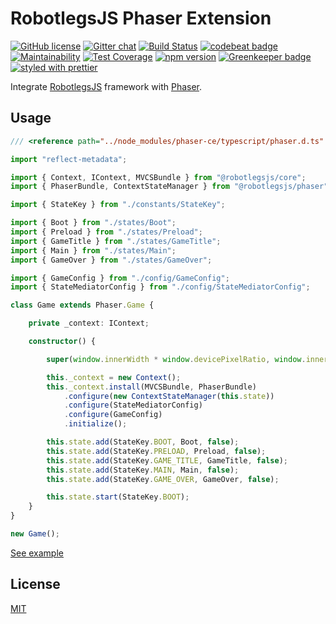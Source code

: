 RobotlegsJS Phaser Extension
===

[![GitHub license](https://img.shields.io/badge/license-MIT-green.svg)](https://github.com/RobotlegsJS/RobotlegsJS-Phaser/blob/master/LICENSE)
[![Gitter chat](https://badges.gitter.im/RobotlegsJS/RobotlegsJS.svg)](https://gitter.im/RobotlegsJS/RobotlegsJS)
[![Build Status](https://secure.travis-ci.org/RobotlegsJS/RobotlegsJS-Phaser.svg?branch=master)](https://travis-ci.org/RobotlegsJS/RobotlegsJS-Phaser)
[![codebeat badge](https://codebeat.co/badges/75c0995f-d238-4d43-99a7-cc883bb0dd88)](https://codebeat.co/projects/github-com-robotlegsjs-robotlegsjs-phaser-master)
[![Maintainability](https://api.codeclimate.com/v1/badges/3d3a971a95d7d97d6b32/maintainability)](https://codeclimate.com/github/RobotlegsJS/RobotlegsJS-Phaser/maintainability)
[![Test Coverage](https://api.codeclimate.com/v1/badges/3d3a971a95d7d97d6b32/test_coverage)](https://codeclimate.com/github/RobotlegsJS/RobotlegsJS-Phaser/test_coverage)
[![npm version](https://badge.fury.io/js/%40robotlegsjs%2Fphaser.svg)](https://badge.fury.io/js/%40robotlegsjs%2Fphaser)
[![Greenkeeper badge](https://badges.greenkeeper.io/RobotlegsJS/RobotlegsJS-Phaser.svg)](https://greenkeeper.io/)
[![styled with prettier](https://img.shields.io/badge/styled_with-prettier-ff69b4.svg)](https://github.com/prettier/prettier)

Integrate [RobotlegsJS](https://github.com/RobotlegsJS/RobotlegsJS)
framework with [Phaser](http://phaser.io).

Usage
---

```ts
/// <reference path="../node_modules/phaser-ce/typescript/phaser.d.ts" />

import "reflect-metadata";

import { Context, IContext, MVCSBundle } from "@robotlegsjs/core";
import { PhaserBundle, ContextStateManager } from "@robotlegsjs/phaser";

import { StateKey } from "./constants/StateKey";

import { Boot } from "./states/Boot";
import { Preload } from "./states/Preload";
import { GameTitle } from "./states/GameTitle";
import { Main } from "./states/Main";
import { GameOver } from "./states/GameOver";

import { GameConfig } from "./config/GameConfig";
import { StateMediatorConfig } from "./config/StateMediatorConfig";

class Game extends Phaser.Game {

    private _context: IContext;

    constructor() {

        super(window.innerWidth * window.devicePixelRatio, window.innerHeight * window.devicePixelRatio, Phaser.AUTO);

        this._context = new Context();
        this._context.install(MVCSBundle, PhaserBundle)
            .configure(new ContextStateManager(this.state))
            .configure(StateMediatorConfig)
            .configure(GameConfig)
            .initialize();

        this.state.add(StateKey.BOOT, Boot, false);
        this.state.add(StateKey.PRELOAD, Preload, false);
        this.state.add(StateKey.GAME_TITLE, GameTitle, false);
        this.state.add(StateKey.MAIN, Main, false);
        this.state.add(StateKey.GAME_OVER, GameOver, false);

        this.state.start(StateKey.BOOT);
    }
}

new Game();
```

[See example](example)

License
---

[MIT](LICENSE)
